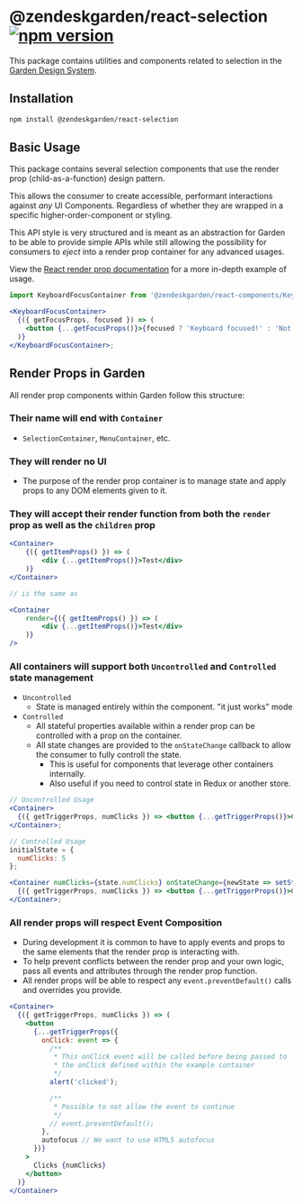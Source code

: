 # @zendeskgarden/react-selection [![npm version](https://img.shields.io/npm/v/@zendeskgarden/react-selection.svg?style=flat-square)](https://www.npmjs.com/package/@zendeskgarden/react-selection)

This package contains utilities and components related to
selection in the [Garden Design System](https://zendeskgarden.github.io/).

## Installation

```bash
npm install @zendeskgarden/react-selection
```

## Basic Usage

This package contains several selection components that use the
render prop (child-as-a-function) design pattern.

This allows the consumer to create accessible, performant interactions
against _any_ UI Components. Regardless of whether they are wrapped
in a specific higher-order-component or styling.

This API style is very structured and is meant as an abstraction
for Garden to be able to provide simple APIs while still allowing
the possibility for consumers to _eject_ into a render prop container
for any advanced usages.

View the [React render prop documentation](https://reactjs.org/docs/render-props.html)
for a more in-depth example of usage.

```jsx static
import KeyboardFocusContainer from '@zendeskgarden/react-components/KeyboardFocusContainer';

<KeyboardFocusContainer>
  {({ getFocusProps, focused }) => (
    <button {...getFocusProps()}>{focused ? 'Keyboard focused!' : 'Not keyboard focused'}</button>
  )}
</KeyboardFocusContainer>;
```

## Render Props in Garden

All render prop components within Garden follow this structure:

### Their name will end with `Container`

* `SelectionContainer`, `MenuContainer`, etc.

### They will render no UI

* The purpose of the render prop container is
  to manage state and apply props to any DOM elements given to it.

<!-- markdownlint-disable -->

### They will accept their render function from both the `render` prop as well as the `children` prop

<!-- markdownlint-enable -->

```jsx static
<Container>
    {({ getItemProps() }) => (
        <div {...getItemProps()}>Test</div>
    )}
</Container>

// is the same as

<Container
    render={({ getItemProps() }) => (
        <div {...getItemProps()}>Test</div>
    )}
/>
```

### All containers will support both `Uncontrolled` and `Controlled` state management

* `Uncontrolled`
  * State is managed entirely within the component. "it just works" mode
* `Controlled`
  * All stateful properties available within a render prop
    can be controlled with a prop on the container.
  * All state changes are provided to the `onStateChange`
    callback to allow the consumer to fully controll the state.
    * This is useful for components that leverage other containers internally.
    * Also useful if you need to control state in Redux or another store.

```jsx static
// Uncontrolled Usage
<Container>
  {({ getTriggerProps, numClicks }) => <button {...getTriggerProps()}>Clicks {numClicks}</button>}
</Container>;

// Controlled Usage
initialState = {
  numClicks: 5
};

<Container numClicks={state.numClicks} onStateChange={newState => setState(newState)}>
  {({ getTriggerProps, numClicks }) => <button {...getTriggerProps()}>Clicks {numClicks}</button>}
</Container>;
```

### All render props will respect Event Composition

* During development it is common to have to apply events and props to the same
  elements that the render prop is interacting with.
* To help prevent conflicts between the render prop and your own logic, pass
  all events and attributes through the render prop function.
* All render props will be able to respect any `event.preventDefault()` calls
  and overrides you provide.

```jsx static
<Container>
  {({ getTriggerProps, numClicks }) => (
    <button
      {...getTriggerProps({
        onClick: event => {
          /**
           * This onClick event will be called before being passed to
           * the onClick defined within the example container
           */
          alert('clicked');

          /**
           * Possible to not allow the event to continue
           */
          // event.preventDefault();
        },
        autofocus // We want to use HTML5 autofocus
      })}
    >
      Clicks {numClicks}
    </button>
  )}
</Container>
```
